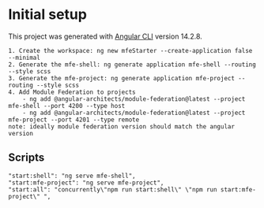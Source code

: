 # Initial setup

This project was generated with [Angular CLI](https://github.com/angular/angular-cli) version 14.2.8.

    1. Create the workspace: ng new mfeStarter --create-application false --minimal
    2. Generate the mfe-shell: ng generate application mfe-shell --routing --style scss
    3. Generate the mfe-project: ng generate application mfe-project --routing --style scss
    4. Add Module Federation to projects
        - ng add @angular-architects/module-federation@latest --project mfe-shell --port 4200 --type host
        - ng add @angular-architects/module-federation@latest --project mfe-project --port 4201 --type remote
    note: ideally module federation version should match the angular version


## Scripts
    "start:shell": "ng serve mfe-shell",
    "start:mfe-project": "ng serve mfe-project", 
    "start:all": "concurrently\"npm run start:shell\" \"npm run start:mfe-project\" ",

